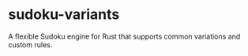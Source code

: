 # sudoku-variants
A flexible Sudoku engine for Rust that supports common variations and custom rules.
